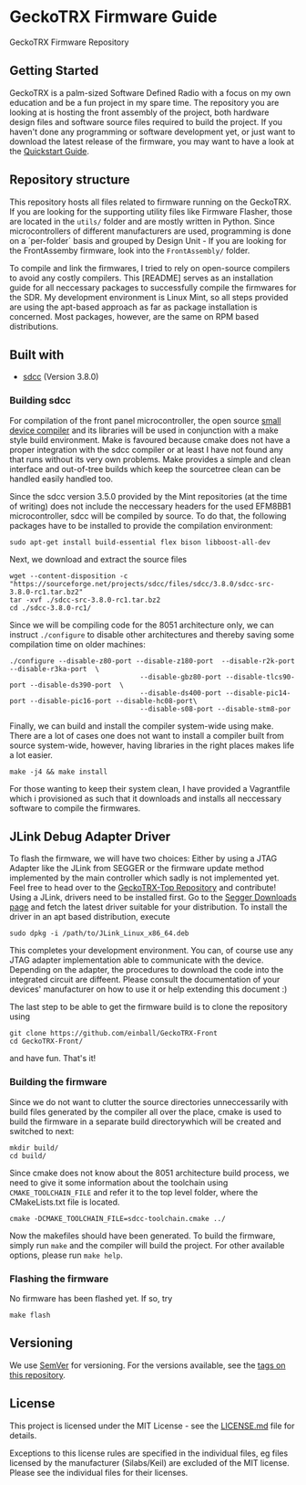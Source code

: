 # GeckoTRX Firmware Guide

GeckoTRX Firmware Repository

## Getting Started

GeckoTRX is a palm-sized Software Defined Radio with a focus on my own education and be a fun project in my spare time. The repository you are looking at is hosting the front assembly of the project, both hardware design files and software source files required to build the project. If you haven't done any programming or software development yet, or just want to download the latest release of the firmware, you may want to have a look at the [Quickstart Guide](#).


## Repository structure

This repository hosts all files related to firmware running on the GeckoTRX. If you are looking for the supporting utility files like Firmware Flasher, those are located in the `utils/` folder and are mostly written in Python. Since microcontrollers of different manufacturers are used, programming is done on a ´per-folder´ basis and grouped by Design Unit - If you are looking for the FrontAssemby firmware, look into the `FrontAssembly/` folder.

To compile and link the firmwares, I tried to rely on open-source compilers to avoid any costly compilers. This [README] serves as an installation guide for all neccessary packages to successfully compile the firmwares for the SDR. My development environment is Linux Mint, so all steps provided are using the apt-based approach as far as package installation is concerned. Most packages, however, are the same on RPM based distributions. 


## Built with 

* [sdcc](http://sdcc.sourceforge.net/) (Version 3.8.0)
 

### Building sdcc

For compilation of the front panel microcontroller, the open source [small device compiler](http://sdcc.sourceforge.net/) and its libraries will be used in conjunction with a make style build environment.
Make is favoured because cmake does not have a proper integration with the sdcc compiler or at least I have not found any that runs without its very own problems. 
Make provides a simple and clean interface and out-of-tree builds which keep the sourcetree clean can be handled easily handled too.

Since the sdcc version 3.5.0 provided by the Mint repositories (at the time of writing) does not include the neccessary headers for the used EFM8BB1 microcontroller, sdcc will be compiled by source.  To do that, the following packages have to be installed to provide the compilation environment:  
```
sudo apt-get install build-essential flex bison libboost-all-dev
```

Next, we download and extract the source files

```
wget --content-disposition -c "https://sourceforge.net/projects/sdcc/files/sdcc/3.8.0/sdcc-src-3.8.0-rc1.tar.bz2"
tar -xvf ./sdcc-src-3.8.0-rc1.tar.bz2
cd ./sdcc-3.8.0-rc1/
```

Since we will be compiling code for the 8051 architecture only, we can instruct `./configure` to disable other architectures and thereby saving some compilation time on older machines:

```
./configure --disable-z80-port --disable-z180-port  --disable-r2k-port --disable-r3ka-port  \
                                --disable-gbz80-port --disable-tlcs90-port --disable-ds390-port  \
                                --disable-ds400-port --disable-pic14-port --disable-pic16-port --disable-hc08-port\
                                --disable-s08-port --disable-stm8-por
``` 

Finally, we can build and install the compiler system-wide using make. There are a lot of cases one does not want to install a compiler built from source system-wide, however, having libraries in the right places makes life a lot easier. 

```
make -j4 && make install
```

For those wanting to keep their system clean, I have provided a Vagrantfile which i provisioned as such that it downloads and installs all neccessary software to compile the firmwares.



## JLink Debug Adapter Driver

To flash the firmware, we will have two choices: Either by using a JTAG Adapter like the JLink from SEGGER or the firmware update method implemented by the main controller which sadly is not implemented yet. Feel free to head over to the [GeckoTRX-Top Repository](#) and contribute!
Using a JLink, drivers need to be installed first. Go to the [Segger Downloads page](https://www.segger.com/downloads/jlink/) and fetch the latest driver suitable for your distribution. To install the driver in an apt based distribution, execute
```
sudo dpkg -i /path/to/JLink_Linux_x86_64.deb
```

This completes your development environment. You can, of course use any JTAG adapter implementation able to communicate with the device. Depending on the adapter, the procedures to download the code into the integrated circuit are diffeent. Please consult the documentation of your devices' manufacturer on how to use it or help extending this document :)

The last step to be able to get the firmware build is to clone the repository using

```
git clone https://github.com/einball/GeckoTRX-Front
cd GeckoTRX-Front/
```

and have fun. That's it! 


### Building the firmware

Since we do not want to clutter the source directories unneccessarily with build files generated by the compiler all over the place, cmake is used to build the firmware in a separate build directorywhich will be created and switched to next:

```
mkdir build/
cd build/
```

Since cmake does not know about the 8051 architecture build process, we need to give it some information about the toolchain using `CMAKE_TOOLCHAIN_FILE` and refer it to the top level folder, where the CMakeLists.txt file is located. 

```
cmake -DCMAKE_TOOLCHAIN_FILE=sdcc-toolchain.cmake ../
```

Now the makefiles should have been generated. To build the firmware, simply run `make` and the compiler will build the project. For other available options, please run `make help`.


### Flashing the firmware


No firmware has been flashed yet. If so, try

```
make flash
```

## Versioning

We use [SemVer](http://semver.org/) for versioning. For the versions available, see the [tags on this repository](https://github.com/your/project/tags). 


## License

This project is licensed under the MIT License - see the [LICENSE.md](LICENSE.md) file for details. 

Exceptions to this license rules are specified in the individual files, eg files licensed by the manufacturer (Silabs/Keil) are excluded of the MIT license. Please see the individual files for their licenses.
